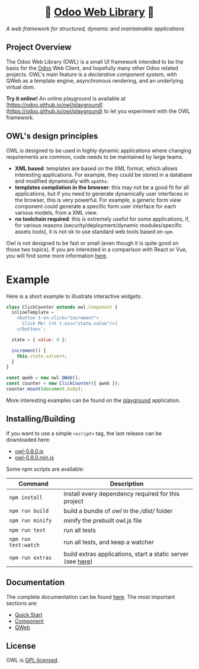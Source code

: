 <h1 align="center">🦉 <a href="https://odoo.github.io/owl/">Odoo Web Library</a> 🦉</h1>

_A web framework for structured, dynamic and maintainable applications_

## Project Overview

The Odoo Web Library (OWL) is a small
UI framework intended to be the basis for the [Odoo](https://www.odoo.com/) Web Client, and hopefully many
other Odoo related projects. OWL's main feature is a _declarative component system_, with QWeb as a template engine, asynchronous rendering, and an underlying virtual dom.

**Try it online!** An online playground is available at [https://odoo.github.io/owl/playground](https://odoo.github.io/owl/playground) to let you experiment with the OWL framework.

## OWL's design principles

OWL is designed to be used in highly dynamic applications where changing
requirements are common, code needs to be maintained by large teams.

- **XML based**: templates are based on the XML format, which allows interesting
  applications. For example, they could be stored in a database and modified
  dynamically with `xpaths`.
- **templates compilation in the browser**: this may not be a good fit for all
  applications, but if you need to generate dynamically user interfaces in the
  browser, this is very powerful. For example, a generic form view component
  could generate a specific form user interface for each various models, from a XML view.
- **no toolchain required**: this is extremely useful for some applications, if,
  for various reasons (security/deployment/dynamic modules/specific assets tools),
  it is not ok to use standard web tools based on `npm`.

Owl is not designed to be fast or small (even though it is quite good on those
two topics). If you are interested in a comparison with React or Vue, you will
find some more information [here](doc/comparison.md).

# Example

Here is a short example to illustrate interactive widgets:

```javascript
class ClickCounter extends owl.Component {
  inlineTemplate = `
    <button t-on-click="increment">
      Click Me! [<t t-esc="state.value"/>]
    </button>`;

  state = { value: 0 };

  increment() {
    this.state.value++;
  }
}

const qweb = new owl.QWeb();
const counter = new ClickCounter({ qweb });
counter.mount(document.body);
```

More interesting examples can be found on the [playground](https://odoo.github.io/owl/playground) application.

## Installing/Building

If you want to use a simple `<script>` tag, the last release can be downloaded here:

- [owl-0.8.0.js](https://github.com/odoo/owl/releases/download/v0.8.0/owl-0.8.0.js)
- [owl-0.8.0.min.js](https://github.com/odoo/owl/releases/download/v0.8.0/owl-0.8.0.min.js)

Some npm scripts are available:

| Command              | Description                                                                     |
| -------------------- | ------------------------------------------------------------------------------- |
| `npm install`        | install every dependency required for this project                              |
| `npm run build`      | build a bundle of _owl_ in the _/dist/_ folder                                  |
| `npm run minify`     | minify the prebuilt owl.js file                                                 |
| `npm run test`       | run all tests                                                                   |
| `npm run test:watch` | run all tests, and keep a watcher                                               |
| `npm run extras`     | build extras applications, start a static server (see [here](extras/readme.md)) |

## Documentation

The complete documentation can be found [here](doc/readme.md). The most important sections are:

- [Quick Start](doc/quick_start.md)
- [Component](doc/component.md)
- [QWeb](doc/qweb.md)

## License

OWL is [GPL licensed](./LICENSE).
